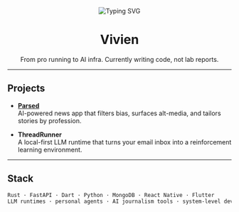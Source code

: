 <!-- Banner -->
<p align="center">
  <img src="https://readme-typing-svg.demolab.com?font=Fira+Code&size=25&pause=1000&color=00F700&center=true&vCenter=true&width=435&lines=Physics+@+Harvard.;Software+Engineer+@+chrt.;I+like+cooking.;Used+to+run+fast+%E2%9A%92%EF%B8%8F;" alt="Typing SVG" />
</p>

<h1 align="center">Vivien</h1>
<p align="center">From pro running to AI infra. Currently writing code, not lab reports.</p>

---

## Projects

- **[Parsed](https://github.com/your-username/parsed)**  
  AI-powered news app that filters bias, surfaces alt-media, and tailors stories by profession.

- **ThreadRunner**  
  A local-first LLM runtime that turns your email inbox into a reinforcement learning environment.

---

## Stack

```txt
Rust · FastAPI · Dart · Python · MongoDB · React Native · Flutter  
LLM runtimes · personal agents · AI journalism tools · system-level dev
